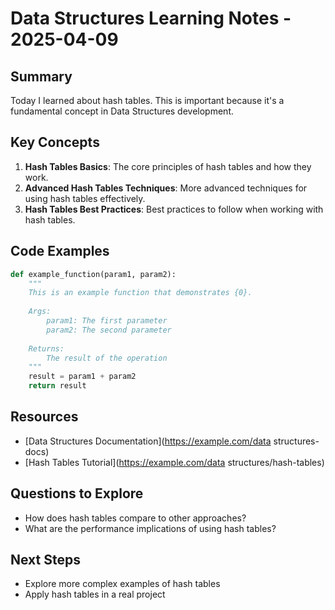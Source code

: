 # Data Structures Learning Notes - 2025-04-09

## Summary

Today I learned about hash tables. This is important because it's a fundamental concept in Data Structures development.

## Key Concepts

1. **Hash Tables Basics**: The core principles of hash tables and how they work.
2. **Advanced Hash Tables Techniques**: More advanced techniques for using hash tables effectively.
3. **Hash Tables Best Practices**: Best practices to follow when working with hash tables.

## Code Examples

```python
def example_function(param1, param2):
    """
    This is an example function that demonstrates {0}.
    
    Args:
        param1: The first parameter
        param2: The second parameter
        
    Returns:
        The result of the operation
    """
    result = param1 + param2
    return result
```

## Resources

- [Data Structures Documentation](https://example.com/data structures-docs)
- [Hash Tables Tutorial](https://example.com/data structures/hash-tables)

## Questions to Explore

- How does hash tables compare to other approaches?
- What are the performance implications of using hash tables?

## Next Steps

- Explore more complex examples of hash tables
- Apply hash tables in a real project
